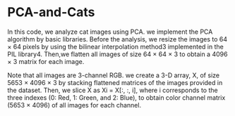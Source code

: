 # PCA-and-Cats

In this code, we analyze cat images using PCA. we implement the PCA algorithm by basic libraries.
Before the analysis, we resize the images to 64 × 64 pixels by using the bilinear interpolation method3 implemented in the PIL library4. Then,we  flatten all images of size 64 × 64 × 3 to obtain a 4096 × 3 matrix for each image.

Note that all images are 3-channel RGB. we create a 3-D array, X, of size 5653 × 4096 × 3 by stacking flattened matrices of the images provided in the dataset. Then, we slice X as Xi = X[:, :, i], where i corresponds to the three indexes (0: Red, 1: Green, and 2: Blue), to obtain color channel matrix (5653 × 4096) of all images for each channel.
